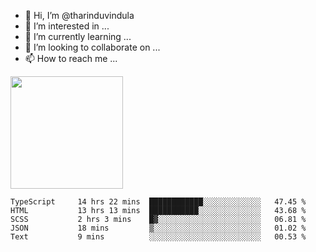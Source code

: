 - 👋 Hi, I’m @tharinduvindula
- 👀 I’m interested in ...
- 🌱 I’m currently learning ...
- 💞️ I’m looking to collaborate on ...
- 📫 How to reach me ...

<!---
tharinduvindula/tharinduvindula is a ✨ special ✨ repository because its `README.md` (this file) appears on your GitHub profile.
You can click the Preview link to take a look at your changes.
--->

<img height="180em" src="https://github-readme-stats.vercel.app/api?username=tharinduvindula&show_icons=true&hide_border=false&&count_private=true&include_all_commits=true" />


<!--START_SECTION:waka-->

```text
TypeScript     14 hrs 22 mins  ████████████░░░░░░░░░░░░░   47.45 %
HTML           13 hrs 13 mins  ███████████░░░░░░░░░░░░░░   43.68 %
SCSS           2 hrs 3 mins    █▓░░░░░░░░░░░░░░░░░░░░░░░   06.81 %
JSON           18 mins         ▒░░░░░░░░░░░░░░░░░░░░░░░░   01.02 %
Text           9 mins          ░░░░░░░░░░░░░░░░░░░░░░░░░   00.53 %
```

<!--END_SECTION:waka-->

